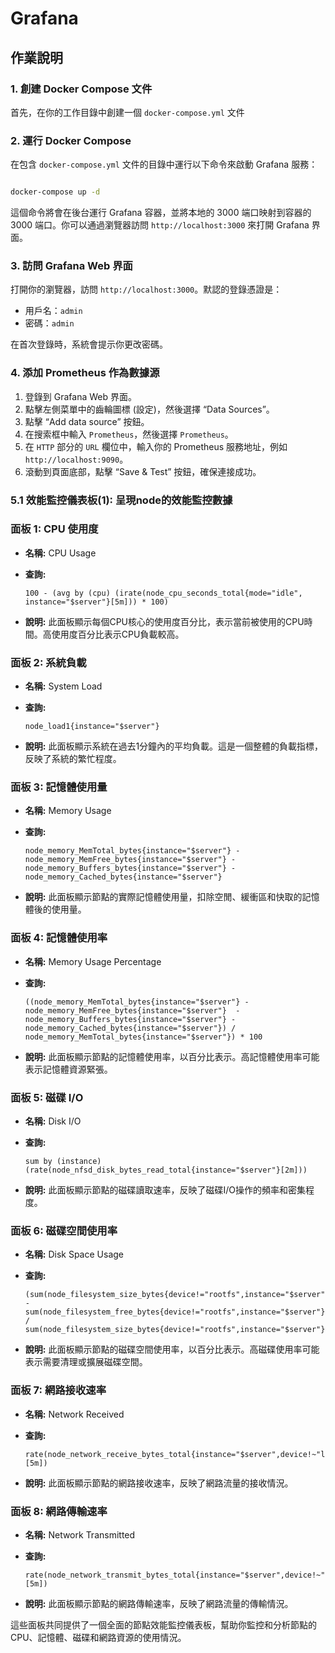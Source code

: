 # Grafana

## 作業說明

### 1. 創建 Docker Compose 文件

首先，在你的工作目錄中創建一個 `docker-compose.yml` 文件

### 2. 運行 Docker Compose

在包含 `docker-compose.yml` 文件的目錄中運行以下命令來啟動 Grafana 服務：

```bash

docker-compose up -d

```

這個命令將會在後台運行 Grafana 容器，並將本地的 3000 端口映射到容器的 3000 端口。你可以通過瀏覽器訪問 `http://localhost:3000` 來打開 Grafana 界面。

### 3. 訪問 Grafana Web 界面

打開你的瀏覽器，訪問 `http://localhost:3000`。默認的登錄憑證是：

- 用戶名：`admin`
- 密碼：`admin`

在首次登錄時，系統會提示你更改密碼。

### 4. 添加 Prometheus 作為數據源

1. 登錄到 Grafana Web 界面。
2. 點擊左側菜單中的齒輪圖標 (設定)，然後選擇 “Data Sources”。
3. 點擊 “Add data source” 按鈕。
4. 在搜索框中輸入 `Prometheus`，然後選擇 `Prometheus`。
5. 在 `HTTP` 部分的 `URL` 欄位中，輸入你的 Prometheus 服務地址，例如 `http://localhost:9090`。
6. 滾動到頁面底部，點擊 “Save & Test” 按鈕，確保連接成功。

### 5.1 效能監控儀表板(1): 呈現node的效能監控數據

### 面板 1: CPU 使用度

- **名稱:** CPU Usage
- **查詢:**
    
    ```
    100 - (avg by (cpu) (irate(node_cpu_seconds_total{mode="idle", instance="$server"}[5m])) * 100)
    
    ```
    
- **說明:** 此面板顯示每個CPU核心的使用度百分比，表示當前被使用的CPU時間。高使用度百分比表示CPU負載較高。

### 面板 2: 系統負載

- **名稱:** System Load
- **查詢:**
    
    ```
    node_load1{instance="$server"}
    
    ```
    
- **說明:** 此面板顯示系統在過去1分鐘內的平均負載。這是一個整體的負載指標，反映了系統的繁忙程度。

### 面板 3: 記憶體使用量

- **名稱:** Memory Usage
- **查詢:**
    
    ```
    node_memory_MemTotal_bytes{instance="$server"} - node_memory_MemFree_bytes{instance="$server"} - node_memory_Buffers_bytes{instance="$server"} - node_memory_Cached_bytes{instance="$server"}
    
    ```
    
- **說明:** 此面板顯示節點的實際記憶體使用量，扣除空閒、緩衝區和快取的記憶體後的使用量。

### 面板 4: 記憶體使用率

- **名稱:** Memory Usage Percentage
- **查詢:**
    
    ```
    ((node_memory_MemTotal_bytes{instance="$server"} - node_memory_MemFree_bytes{instance="$server"}  - node_memory_Buffers_bytes{instance="$server"} - node_memory_Cached_bytes{instance="$server"}) / node_memory_MemTotal_bytes{instance="$server"}) * 100
    
    ```
    
- **說明:** 此面板顯示節點的記憶體使用率，以百分比表示。高記憶體使用率可能表示記憶體資源緊張。

### 面板 5: 磁碟 I/O

- **名稱:** Disk I/O
- **查詢:**
    
    ```
    sum by (instance) (rate(node_nfsd_disk_bytes_read_total{instance="$server"}[2m]))
    
    ```
    
- **說明:** 此面板顯示節點的磁碟讀取速率，反映了磁碟I/O操作的頻率和密集程度。

### 面板 6: 磁碟空間使用率

- **名稱:** Disk Space Usage
- **查詢:**
    
    ```
    (sum(node_filesystem_size_bytes{device!="rootfs",instance="$server"}) - sum(node_filesystem_free_bytes{device!="rootfs",instance="$server"})) / sum(node_filesystem_size_bytes{device!="rootfs",instance="$server"})
    
    ```
    
- **說明:** 此面板顯示節點的磁碟空間使用率，以百分比表示。高磁碟使用率可能表示需要清理或擴展磁碟空間。

### 面板 7: 網路接收速率

- **名稱:** Network Received
- **查詢:**
    
    ```
    rate(node_network_receive_bytes_total{instance="$server",device!~"lo"}[5m])
    
    ```
    
- **說明:** 此面板顯示節點的網路接收速率，反映了網路流量的接收情況。

### 面板 8: 網路傳輸速率

- **名稱:** Network Transmitted
- **查詢:**
    
    ```
    rate(node_network_transmit_bytes_total{instance="$server",device!~"lo"}[5m])
    
    ```
    
- **說明:** 此面板顯示節點的網路傳輸速率，反映了網路流量的傳輸情況。

這些面板共同提供了一個全面的節點效能監控儀表板，幫助你監控和分析節點的CPU、記憶體、磁碟和網路資源的使用情況。